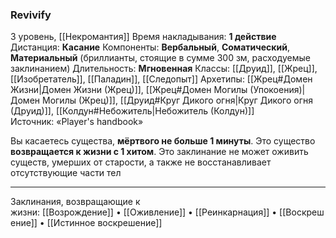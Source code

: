 ### Revivify

3 уровень, [[Некромантия]]
Время накладывания: **1 действие**
Дистанция: **Касание**
Компоненты: **Вербальный**, **Соматический**, **Материальный** (бриллианты, стоящие в сумме 300 зм, расходуемые заклинанием)
Длительность: **Мгновенная**
Классы: [[Друид]], [[Жрец]], [[Изобретатель]], [[Паладин]], [[Следопыт]]
Архетипы: [[Жрец#Домен Жизни|Домен Жизни (Жрец)]], [[Жрец#Домен Могилы (Упокоения)|Домен Могилы (Жрец)]], [[Друид#Круг Дикого огня|Круг Дикого огня (Друид)]], [[Колдун#Небожитель|Небожитель (Колдун)]]
Источник: «Player's handbook»

Вы касаетесь существа, **мёртвого не больше 1 минуты**. Это существо **возвращается к жизни с 1 хитом**. Это заклинание не может оживить существ, умерших от старости, а также не восстанавливает отсутствующие части тел

---

Заклинания, возвращающие к жизни: [[Возрождение]] • [[Оживление]] • [[Реинкарнация]] • [[Воскрешение]] • [[Истинное воскрешение]]